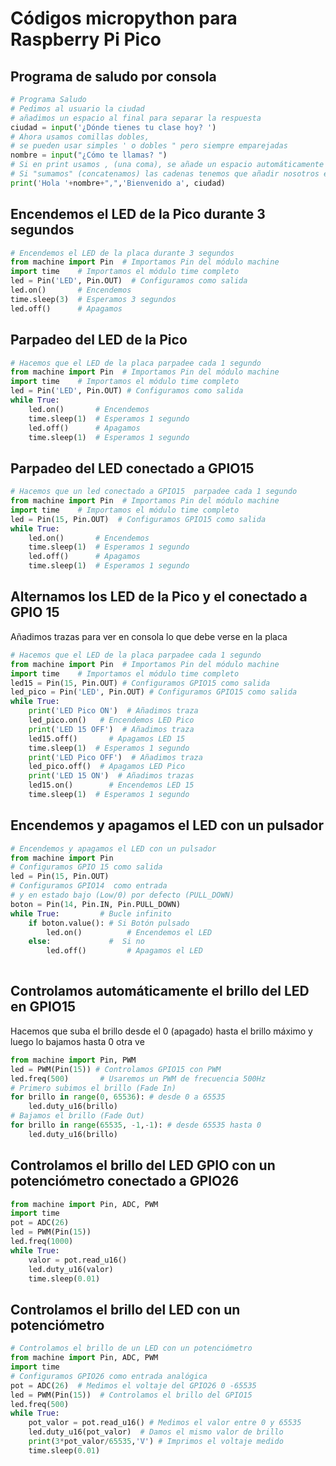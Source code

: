 # Códigos micropython para Raspberry Pi Pico

## Programa de saludo por consola

```python
# Programa Saludo
# Pedimos al usuario la ciudad
# añadimos un espacio al final para separar la respuesta
ciudad = input('¿Dónde tienes tu clase hoy? ')
# Ahora usamos comillas dobles,
# se pueden usar simples ' o dobles " pero siempre emparejadas
nombre = input("¿Cómo te llamas? ")
# Si en print usamos , (una coma), se añade un espacio automáticamente para separar
# Si "sumamos" (concatenamos) las cadenas tenemos que añadir nosotros el espacio
print('Hola '+nombre+",",'Bienvenido a', ciudad)
```

## Encendemos el LED de la Pico durante 3 segundos

```python
# Encendemos el LED de la placa durante 3 segundos
from machine import Pin  # Importamos Pin del módulo machine
import time    # Importamos el módulo time completo
led = Pin('LED', Pin.OUT)  # Configuramos como salida
led.on()       # Encendemos
time.sleep(3)  # Esperamos 3 segundos
led.off()      # Apagamos
```

## Parpadeo del LED de la Pico

```python
# Hacemos que el LED de la placa parpadee cada 1 segundo
from machine import Pin  # Importamos Pin del módulo machine
import time    # Importamos el módulo time completo
led = Pin('LED', Pin.OUT) # Configuramos como salida
while True:
    led.on()       # Encendemos
    time.sleep(1)  # Esperamos 1 segundo
    led.off()      # Apagamos
    time.sleep(1)  # Esperamos 1 segundo
```

## Parpadeo del LED conectado a GPIO15

```python
# Hacemos que un led conectado a GPIO15  parpadee cada 1 segundo
from machine import Pin  # Importamos Pin del módulo machine
import time    # Importamos el módulo time completo
led = Pin(15, Pin.OUT)  # Configuramos GPIO15 como salida
while True:
	led.on()       # Encendemos
	time.sleep(1)  # Esperamos 1 segundo
	led.off()      # Apagamos
	time.sleep(1)  # Esperamos 1 segundo
```

## Alternamos los LED de la Pico y el conectado a GPIO 15

Añadimos trazas para ver en consola lo que debe verse en la placa

```python
# Hacemos que el LED de la placa parpadee cada 1 segundo
from machine import Pin  # Importamos Pin del módulo machine
import time    # Importamos el módulo time completo
led15 = Pin(15, Pin.OUT) # Configuramos GPIO15 como salida
led_pico = Pin('LED', Pin.OUT) # Configuramos GPIO15 como salida
while True:
    print('LED Pico ON')  # Añadimos traza
    led_pico.on()   # Encendemos LED Pico
    print('LED 15 OFF')  # Añadimos traza
    led15.off()       # Apagamos LED 15  
    time.sleep(1)  # Esperamos 1 segundo
    print('LED Pico OFF')  # Añadimos traza
    led_pico.off()  # Apagamos LED Pico
    print('LED 15 ON')  # Añadimos trazas
    led15.on()        # Encendemos LED 15
    time.sleep(1)  # Esperamos 1 segundo

```

## Encendemos y apagamos el LED con un pulsador

```python
# Encendemos y apagamos el LED con un pulsador
from machine import Pin
# Configuramos GPIO 15 como salida
led = Pin(15, Pin.OUT)
# Configuramos GPIO14  como entrada
# y en estado bajo (Low/0) por defecto (PULL_DOWN)
boton = Pin(14, Pin.IN, Pin.PULL_DOWN)
while True:         # Bucle infinito
    if boton.value(): # Si Botón pulsado
        led.on()          # Encendemos el LED
    else:             #  Si no
        led.off()         # Apagamos el LED
        
```

## Controlamos automáticamente el brillo del LED en GPIO15

Hacemos que suba el brillo desde el 0 (apagado) hasta el brillo máximo y luego lo bajamos hasta 0 otra ve


```python
from machine import Pin, PWM
led = PWM(Pin(15)) # Controlamos GPIO15 con PWM
led.freq(500)       # Usaremos un PWM de frecuencia 500Hz
# Primero subimos el brillo (Fade In)
for brillo in range(0, 65536): # desde 0 a 65535
    led.duty_u16(brillo)
# Bajamos el brillo (Fade Out)
for brillo in range(65535, -1,-1): # desde 65535 hasta 0
    led.duty_u16(brillo)    
```

## Controlamos el brillo del LED GPIO con un potenciómetro conectado a GPIO26

```python
from machine import Pin, ADC, PWM
import time
pot = ADC(26)  
led = PWM(Pin(15))  
led.freq(1000) 
while True:
    valor = pot.read_u16() 
    led.duty_u16(valor)  
    time.sleep(0.01)
```

## Controlamos el brillo del LED con un potenciómetro


```python
# Controlamos el brillo de un LED con un potenciómetro
from machine import Pin, ADC, PWM
import time
# Configuramos GPIO26 como entrada analógica
pot = ADC(26)  # Medimos el voltaje del GPIO26 0 -65535
led = PWM(Pin(15))  # Controlamos el brillo del GPIO15
led.freq(500) 
while True:
    pot_valor = pot.read_u16() # Medimos el valor entre 0 y 65535 
    led.duty_u16(pot_valor)  # Damos el mismo valor de brillo
    print(3*pot_valor/65535,'V') # Imprimos el voltaje medido
    time.sleep(0.01)   
```